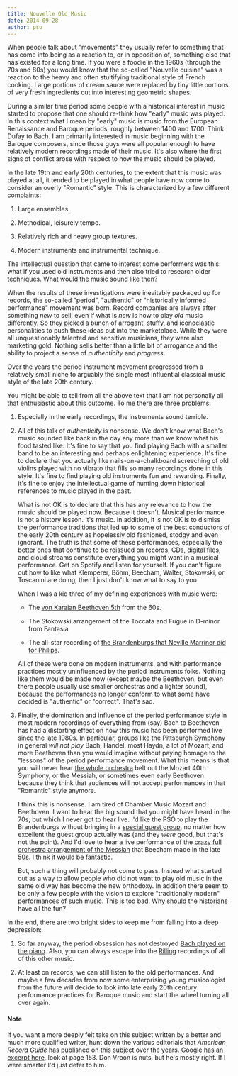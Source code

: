 ```yaml
---
title: Nouvelle Old Music
date: 2014-09-28
author: psu
---
```


When people talk about "movements" they usually refer to something that has come into being as a reaction to, or in opposition of, something else that has existed for a long time. If you were a foodie in the 1960s (through the 70s and 80s) you would know that the so-called "Nouvelle cuisine" was a reaction to the heavy and often stultifying traditional style of French cooking. Large portions of cream sauce were replaced by tiny little portions of very fresh ingredients cut into interesting geometric shapes.

During a similar time period some people with a historical interest in music started to propose that one should re-think how "early" music was played. In this context what I mean by "early" music is music from the European Renaissance and Baroque periods, roughly between 1400 and 1700. Think Dufay to Bach. I am primarily interested in music beginning with the Baroque composers, since those guys were all popular enough to have relatively modern recordings made of their music. It's also where the first signs of conflict arose with respect to how the music should be played.

In the late 19th and early 20th centuries, to the extent that this music was played at all, it tended to be played in what people have now come to consider an overly "Romantic" style. This is characterized by a few different complaints:

1. Large ensembles.

2. Methodical, leisurely tempo.

3. Relatively rich and heavy group textures.

4. Modern instruments and instrumental technique.

The intellectual question that came to interest some performers was this: what if you used old instruments and then also tried to research older techniques. What would the music sound like then?

When the results of these investigations were inevitably packaged up for records, the so-called "period", "authentic" or "historically informed performance" movement was born. Record companies are always after something _new_ to sell, even if what is _new_ is how to play _old_ music differently. So they picked a bunch of arrogant, stuffy, and iconoclastic personalities to push these ideas out into the marketplace. While they were all unquestionably talented and sensitive musicians, they were also marketing gold. Nothing sells better than a little bit of arrogance and the ability to project a sense of _authenticity_ and _progress_.

Over the years the period instrument movement progressed from a relatively small niche to arguably the single most influential classical music style of the late 20th century.

You might be able to tell from all the above text that I am not personally all that enthusiastic about this outcome. To me there are three problems:

1. Especially in the early recordings, the instruments sound terrible. 

2. All of this talk of _authenticity_ is nonsense. We don't know what Bach's music sounded like back in the day any more than we know what his food tasted like. It's fine to say that you find playing Bach with a smaller band to be an interesting and perhaps enlightening experience. It's fine to declare that you actually like nails-on-a-chalkboard screeching of old violins played with no vibrato that fills so many recordings done in this style. It's fine to find playing old instruments fun and rewarding. Finally, it's fine to enjoy the intellectual game of hunting down historical references to music played in the past.
	
    What is not OK is to declare that this has any relevance to how the music should be played now. Because it doesn't. Musical performance is not a history lesson. It's music. In addition, it is not OK is to dismiss the performance traditions that led up to some of the best conductors of the early 20th century as hopelessly old fashioned, stodgy and even ignorant. The truth is that some of these performances, especially the better ones that continue to be reissued on records, CDs, digital files, and cloud streams constitute everything you might want in a musical performance. Get on Spotify and listen for yourself. If you can't figure out how to like what Klemperer, Böhm, Beecham, Walter, Stokowski, or Toscanini  are doing, then I just don't know what to say to you.

    When I was a kid three of my defining experiences with music were:

    - The <a href="http://www.amazon.com/Beethoven-9-Symphonies-Ludwig-van/dp/B000001GBQ/">von Karajan Beethoven 5th</a> from the 60s.

    - The Stokowski arrangement of the Toccata and Fugue in D-minor from Fantasia

    - The all-star recording of <a href="http://www.amazon.com/gp/product/B0000040VM/ref=dm_ws_ps_cdp">the Brandenburgs that Neville Marriner did for Philips</a>. 

    All of these were done on modern instruments, and with performance practices mostly uninfluenced by the period instruments folks. Nothing like them would be made now (except maybe the Beethoven, but even there people usually use smaller orchestras and a lighter sound), because the performances no longer conform to what some have decided is "authentic" or "correct". That's sad. 

3. Finally, the domination and influence of the period performance style in most modern recordings of everything from (say) Bach to Beethoven has had a distorting effect on how this music has been performed live since the late 1980s. In particular, groups like the Pittsburgh Symphony in general _will not play_ Bach, Handel, most Haydn, a lot of Mozart, and more Beethoven than you would imagine without paying homage to the "lessons" of the period performance movement. What this means is that you will never hear <a href="http://www.amazon.com/Mozart-Symphonies-Nos-35-38-/dp/B000001GQB/">the whole orchestra</a> belt out the Mozart 40th Symphony, or the Messiah, or sometimes even early Beethoven because they think that audiences will not accept performances in that "Romantic" style anymore.

    I think this is nonsense. I am tired of Chamber Music Mozart and Beethoven. I want to hear the big sound that you might have heard in the 70s, but which I never got to hear live. I'd like the PSO to play the Brandenburgs without bringing in a <a href="http://www.amazon.com/Bach-Brandenburg-Concertos-Harpsichord-Violin/dp/B003Z2OB5A/">special guest group</a>, no matter how excellent the guest group actually was (and they _were_ good, but that's not the point). And I'd love to hear a live performance of the <a href="http://www.amazon.com/Handel-Messiah-Sinclair-Vickers-Beecham/dp/B000003FB8/">crazy full orchestra arrangement of the Messiah</a> that Beecham made in the late 50s. I think it would be fantastic. 

    But, such a thing will probably not come to pass. Instead what started out as a way to allow people who did not want to play old music in the same old way has become the new orthodoxy. In addition there seem to be only a few people with the vision to explore "traditionally modern" performances of such music. This is too bad. Why should the historians have all the fun?

In the end, there are two bright sides to keep me from falling into a deep depression:

1. So far anyway, the period obsession has not destroyed <a href="http://www.amazon.com/Bach-Inventions-Sinfonias-BWV-772-801/dp/B00GXCJOYM/">Bach played on the piano</a>. Also, you can always escape into the <a href="http://www.amazon.com/Complete-Works-Johann-Sebastian-Bach/dp/B003LR4QPE/">Rilling</a> recordings of all of this other music.

2. At least on records, we can still listen to the old performances. And maybe a few decades from now some enterprising young musicologist from the future will decide to look into late early 20th century performance practices for Baroque music and start the wheel turning all over again.

#### Note ####

If you want a more deeply felt take on this subject written by a better and much more qualified writer, hunt down the various editorials that _American Record Guide_ has published on this subject over the years. <a href="http://books.google.com/books?id=2Jz_AwAAQBAJ&pg=PA157&lpg=PA157&dq=american+record+guide+authentic+instruments&source=bl&ots=GUxr__JZsk&sig=ko2fF11GY8vVjABFtTJ64hQTuis&hl=en&sa=X&ei=hUIrVNrXCYOhyATQ2IHwCA&ved=0CFUQ6AEwCQ#v=onepage&q=american%20record%20guide%20authentic%20instruments&f=false">Google has an excerpt here</a>, look at page 153. Don Vroon is nuts, but he's mostly right. If I were smarter I'd just defer to him.